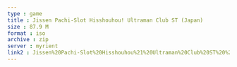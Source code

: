 ```yaml
---
type : game
title : Jissen Pachi-Slot Hisshouhou! Ultraman Club ST (Japan)
size : 87.9 M
format : iso
archive : zip
server : myrient
link2 : Jissen%20Pachi-Slot%20Hisshouhou%21%20Ultraman%20Club%20ST%20%28Japan%29
---
```

